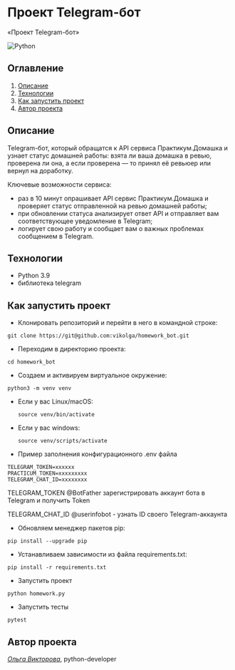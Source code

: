 # Проект Telegram-бот
«Проект Telegram-бот»

![Python](https://img.shields.io/badge/PYTHON-3776AB.svg?&style=flat&logo=python&logoColor=white)&nbsp;

## Оглавление
1. [Описание](#описание)
2. [Технологии](#технологии)
3. [Как запустить проект](#как-запустить-проект)
4. [Автор проекта](#автор-проекта)

## Описание
Telegram-бот, который обращатся к API сервиса Практикум.Домашка и узнает статус домашней работы: взята ли ваша домашка в ревью, проверена ли она, а если проверена — то принял её ревьюер или вернул на доработку.

Ключевые возможности сервиса:
- раз в 10 минут опрашивает API сервис Практикум.Домашка и проверяет статус отправленной на ревью домашней работы;
- при обновлении статуса анализирует ответ API и отправляет вам соответствующее уведомление в Telegram;
- логирует свою работу и сообщает вам о важных проблемах сообщением в Telegram.

## Технологии
- Python 3.9
- библиотека telegram

## Как запустить проект

- Клонировать репозиторий и перейти в него в командной строке:
```
git clone https://git@github.com:vikolga/homework_bot.git
```
- Переходим в директорию проекта:
```
cd homework_bot
```

- Создаем и активируем виртуальное окружение:
```
python3 -m venv venv
```
* Если у вас Linux/macOS:
    ```
    source venv/bin/activate
    ```

* Если у вас windows:
    ```
    source venv/scripts/activate
    ```

- Пример заполнения конфигурационного .env файла
```
TELEGRAM_TOKEN=xxxxxx
PRACTICUM_TOKEN=xxxxxxxxx
TELEGRAM_CHAT_ID=xxxxxxxx
```

TELEGRAM_TOKEN  @BotFather зарегистрировать аккаунт бота в Telegram и получить Token

TELEGRAM_CHAT_ID  @userinfobot - узнать ID своего Telegram-аккаунта



- Обновляем менеджер пакетов pip:
```
pip install --upgrade pip
```

- Устанавливаем зависимости из файла requirements.txt:
```
pip install -r requirements.txt
```

- Запустить проект
```
python homework.py
```

- Запустить тесты
```
pytest
```

## Автор проекта
_[Ольга Викторова](https://github.com/vikolga/)_, python-developer
